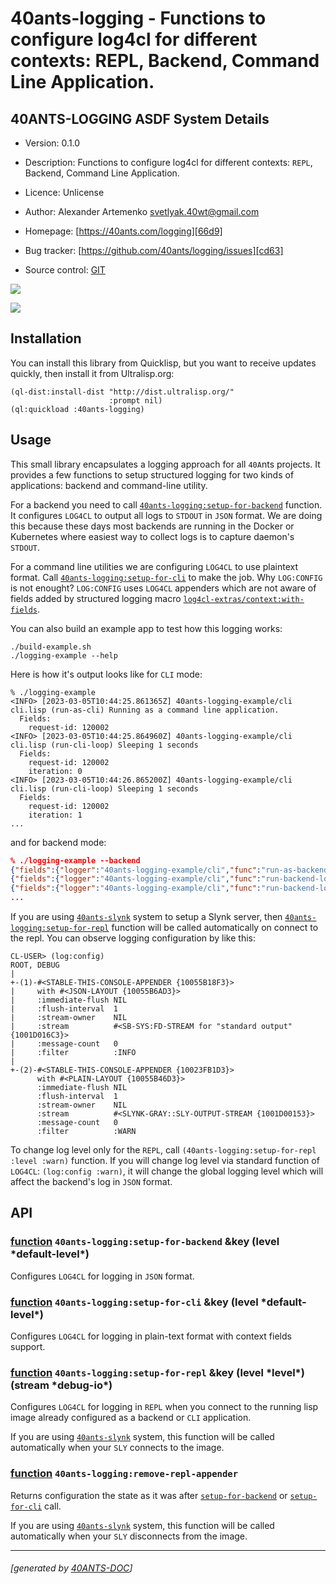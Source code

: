 <a id="x-2840ANTS-LOGGING-DOCS-2FINDEX-3A-40README-2040ANTS-DOC-2FLOCATIVES-3ASECTION-29"></a>

# 40ants-logging - Functions to configure log4cl for different contexts: REPL, Backend, Command Line Application.

<a id="40-ants-logging-asdf-system-details"></a>

## 40ANTS-LOGGING ASDF System Details

* Version: 0.1.0

* Description: Functions to configure log4cl for different contexts: `REPL`, Backend, Command Line Application.

* Licence: Unlicense

* Author: Alexander Artemenko <svetlyak.40wt@gmail.com>

* Homepage: [https://40ants.com/logging][66d9]

* Bug tracker: [https://github.com/40ants/logging/issues][cd63]

* Source control: [GIT][0aac]

[![](https://github-actions.40ants.com/40ants/logging/matrix.svg?only=ci.run-tests)][2779]

![](http://quickdocs.org/badge/40ants-logging.svg)

<a id="x-2840ANTS-LOGGING-DOCS-2FINDEX-3A-3A-40INSTALLATION-2040ANTS-DOC-2FLOCATIVES-3ASECTION-29"></a>

## Installation

You can install this library from Quicklisp, but you want to receive updates quickly, then install it from Ultralisp.org:

```
(ql-dist:install-dist "http://dist.ultralisp.org/"
                      :prompt nil)
(ql:quickload :40ants-logging)
```
<a id="x-2840ANTS-LOGGING-DOCS-2FINDEX-3A-3A-40USAGE-2040ANTS-DOC-2FLOCATIVES-3ASECTION-29"></a>

## Usage

This small library encapsulates a logging approach for all `40A`nts projects. It provides
a few functions to setup structured logging for two kinds of applications: backend and command-line utility.

For a backend you need to call [`40ants-logging:setup-for-backend`][0072] function. It configures `LOG4CL` to output all logs to `STDOUT` in `JSON` format. We are doing this because these days most backends are running in the Docker or Kubernetes where easiest way to collect logs is to capture daemon's `STDOUT`.

For a command line utilities we are configuring `LOG4CL` to use plaintext format. Call [`40ants-logging:setup-for-cli`][5fca] to make the job. Why `LOG:CONFIG` is not enought? `LOG:CONFIG` uses `LOG4CL` appenders which are not aware of fields added by structured logging macro [`log4cl-extras/context:with-fields`][b464].

You can also build an example app to test how this logging works:

```
./build-example.sh
./logging-example --help
```
Here is how it's output looks like for `CLI` mode:

```
% ./logging-example
<INFO> [2023-03-05T10:44:25.861365Z] 40ants-logging-example/cli cli.lisp (run-as-cli) Running as a command line application.
  Fields:
    request-id: 120002
<INFO> [2023-03-05T10:44:25.864960Z] 40ants-logging-example/cli cli.lisp (run-cli-loop) Sleeping 1 seconds
  Fields:
    request-id: 120002
    iteration: 0
<INFO> [2023-03-05T10:44:26.865200Z] 40ants-logging-example/cli cli.lisp (run-cli-loop) Sleeping 1 seconds
  Fields:
    request-id: 120002
    iteration: 1
...
```
and for backend mode:

```json
% ./logging-example --backend
{"fields":{"logger":"40ants-logging-example/cli","func":"run-as-backend","file":"cli.lisp","request-id":"120002"},"level":"INFO","message":"Running as a backend.","timestamp":"2023-03-05T10:46:12.812570Z"}
{"fields":{"logger":"40ants-logging-example/cli","func":"run-backend-loop","file":"cli.lisp","request-id":"120002","iteration":0},"level":"INFO","message":"Sleeping 15 seconds","timestamp":"2023-03-05T10:46:12.822253Z"}
{"fields":{"logger":"40ants-logging-example/cli","func":"run-backend-loop","file":"cli.lisp","request-id":"120002","iteration":1},"level":"INFO","message":"Sleeping 15 seconds","timestamp":"2023-03-05T10:46:27.822530Z"}
...
```
If you are using [`40ants-slynk`][b616] system to setup a Slynk server, then [`40ants-logging:setup-for-repl`][fa3c] function will be called automatically on connect to the repl. You can observe logging configuration by like this:

```
CL-USER> (log:config)
ROOT, DEBUG
|
+-(1)-#<STABLE-THIS-CONSOLE-APPENDER {10055B18F3}>
|     with #<JSON-LAYOUT {10055B6AD3}>
|     :immediate-flush NIL
|     :flush-interval  1
|     :stream-owner    NIL
|     :stream          #<SB-SYS:FD-STREAM for "standard output" {1001D016C3}>
|     :message-count   0
|     :filter          :INFO
|
+-(2)-#<STABLE-THIS-CONSOLE-APPENDER {10023FB1D3}>
      with #<PLAIN-LAYOUT {10055B46D3}>
      :immediate-flush NIL
      :flush-interval  1
      :stream-owner    NIL
      :stream          #<SLYNK-GRAY::SLY-OUTPUT-STREAM {1001D00153}>
      :message-count   0
      :filter          :WARN
```
To change log level only for the `REPL`, call `(40ants-logging:setup-for-repl :level :warn)` function. If you will change log level via standard function of `LOG4CL`: `(log:config :warn)`, it will change the global logging level which will affect the backend's log in `JSON` format.

<a id="x-2840ANTS-LOGGING-DOCS-2FINDEX-3A-3A-40API-2040ANTS-DOC-2FLOCATIVES-3ASECTION-29"></a>

## API

<a id="x-2840ANTS-LOGGING-3ASETUP-FOR-BACKEND-20FUNCTION-29"></a>

### [function](3fc8) `40ants-logging:setup-for-backend` &key (level \*default-level\*)

Configures `LOG4CL` for logging in `JSON` format.

<a id="x-2840ANTS-LOGGING-3ASETUP-FOR-CLI-20FUNCTION-29"></a>

### [function](53b6) `40ants-logging:setup-for-cli` &key (level \*default-level\*)

Configures `LOG4CL` for logging in plain-text format with context fields support.

<a id="x-2840ANTS-LOGGING-3ASETUP-FOR-REPL-20FUNCTION-29"></a>

### [function](6d54) `40ants-logging:setup-for-repl` &key (level \*level\*) (stream \*debug-io\*)

Configures `LOG4CL` for logging in `REPL` when you connect to the running lisp image already configured as a backend or `CLI` application.

If you are using [`40ants-slynk`][b616] system, this function will be called automatically
when your `SLY` connects to the image.

<a id="x-2840ANTS-LOGGING-3AREMOVE-REPL-APPENDER-20FUNCTION-29"></a>

### [function](eb6f) `40ants-logging:remove-repl-appender`

Returns configuration the state as it was after [`setup-for-backend`][0072] or [`setup-for-cli`][5fca] call.

If you are using [`40ants-slynk`][b616] system, this function will be called automatically
when your `SLY` disconnects from the image.


[0072]: #x-2840ANTS-LOGGING-3ASETUP-FOR-BACKEND-20FUNCTION-29
[5fca]: #x-2840ANTS-LOGGING-3ASETUP-FOR-CLI-20FUNCTION-29
[fa3c]: #x-2840ANTS-LOGGING-3ASETUP-FOR-REPL-20FUNCTION-29
[b616]: /home/runner/work/slynk/slynk/docs/build/#x-28-23A-28-2812-29-20BASE-CHAR-20-2E-20-2240ants-slynk-22-29-20ASDF-2FSYSTEM-3ASYSTEM-29
[b464]: https://40ants.com/log4cl-extras/#x-28LOG4CL-EXTRAS-2FCONTEXT-3AWITH-FIELDS-20-2840ANTS-DOC-2FLOCATIVES-3AMACRO-29-29
[66d9]: https://40ants.com/logging
[0aac]: https://github.com/40ants/logging
[2779]: https://github.com/40ants/logging/actions
[3fc8]: https://github.com/40ants/logging/blob/a00876cce92647710d30b27808e0120bc9a0b7d0/src/core.lisp#L22
[6d54]: https://github.com/40ants/logging/blob/a00876cce92647710d30b27808e0120bc9a0b7d0/src/core.lisp#L36
[eb6f]: https://github.com/40ants/logging/blob/a00876cce92647710d30b27808e0120bc9a0b7d0/src/core.lisp#L53
[53b6]: https://github.com/40ants/logging/blob/a00876cce92647710d30b27808e0120bc9a0b7d0/src/core.lisp#L63
[cd63]: https://github.com/40ants/logging/issues

* * *
###### [generated by [40ANTS-DOC](https://40ants.com/doc/)]
